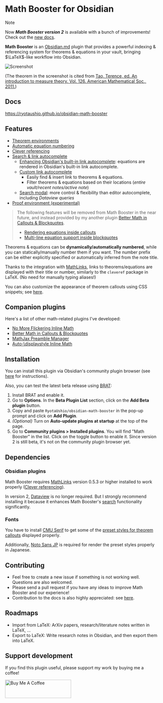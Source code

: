 # Math Booster for Obsidian

> [!note]
> Now ***Math Booster version 2*** is available with a bunch of improvements! Check out the [new docs](https://ryotaushio.github.io/obsidian-math-booster).

**Math Booster** is an [Obsidian.md](https://obsidian.md/) plugin that provides a powerful indexing & referencing system for theorems & equations in your vault, bringing $\LaTeX$-like workflow into Obsidian.

![Screenshot](https://raw.githubusercontent.com/RyotaUshio/obsidian-math-booster/1c7b106fcfbddccdcda8451de1c21a094994b686/docs/fig/screenshot.png)

(The theorem in the screenshot is cited from [Tao, Terence, ed. An introduction to measure theory. Vol. 126. American Mathematical Soc., 2011.](https://terrytao.files.wordpress.com/2012/12/gsm-126-tao5-measure-book.pdf))

## Docs

https://ryotaushio.github.io/obsidian-math-booster

## Features

- [Theorem environments](https://ryotaushio.github.io/obsidian-math-booster/theorem-callouts/theorem-callouts.html)
- [Automatic equation numbering](https://ryotaushio.github.io/obsidian-math-booster/equations.html)
- [Clever referencing](https://ryotaushio.github.io/obsidian-math-booster/clever-referencing.html)
- [Search & link autocomplete](https://ryotaushio.github.io/obsidian-math-booster/search-&-link-autocomplete/search-&-link-autocomplete.html)
  - [Enhancing Obsidian's built-in link autocomplete](https://ryotaushio.github.io/obsidian-math-booster/search-&-link-autocomplete/enhancing-obsidian's-built-in-link-autocomplete.html): equations are rendered in Obsidian's built-in link autocomplete.
  - [Custom link autocomplete](https://ryotaushio.github.io/obsidian-math-booster/search-&-link-autocomplete/custom-link-autocomplete.html)
    - Easily find & insert link to theorems & equations.
    - Filter theorems & equations based on their locations (*entire vault/recent notes/active note*)
  - [Search modal](https://ryotaushio.github.io/obsidian-math-booster/search-&-link-autocomplete/search-modal.html): more control & flexibility than editor autocomplete, including *Dataview queries*
- [Proof environment (experimental)](https://ryotaushio.github.io/obsidian-math-booster/proof-environment.html)

> The following features will be removed from Math Booster in the near future, and instead provided by my another plugin [Better Math in Callouts & Blockquotes](https://github.com/RyotaUshio/obsidian-math-in-callout).
> 
> - [Rendering equations inside callouts](https://ryotaushio.github.io/obsidian-math-booster/extending-obsidian's-math-rendering-functionalities/rendering-equations-inside-callouts.html)
> - [Multi-line equation support inside blockquotes](https://ryotaushio.github.io/obsidian-math-booster/extending-obsidian's-math-rendering-functionalities/multi-line-equation-support-inside-blockquotes.html)


Theorems & equations can be **dynamically/automatically numbered**, while you can statically/manually number them if you want.
The number prefix can be either explicitly specified or automatically inferred from the note title.

Thanks to the integration with [MathLinks](https://github.com/zhaoshenzhai/obsidian-mathlinks), links to theorems/equations are displayed with their title or number, similarly to the `cleveref` package in LaTeX. (No need for manually typing aliases!)

You can also customize the appearance of theorem callouts using CSS snippets; see [here](https://ryotaushio.github.io/obsidian-math-booster/theorem-callouts/styling.html).

## Companion plugins

Here's a list of other math-related plugins I've developed:

- [No More Flickering Inline Math](https://github.com/RyotaUshio/obsidian-inline-math)
- [Better Math in Callouts & Blockquotes](https://github.com/RyotaUshio/obsidian-math-in-callout)
- [MathJax Preamble Manager](https://github.com/RyotaUshio/obsidian-mathjax-preamble-manager)
- [Auto-\\displaystyle Inline Math](https://github.com/RyotaUshio/obsidian-auto-displaystyle-inline-math)

## Installation

You can install this plugin via Obsidian's community plugin browser (see [here](https://help.obsidian.md/Extending+Obsidian/Community+plugins#Install+a+community+plugin) for instructions).

Also, you can test the latest beta release using [BRAT](https://github.com/TfTHacker/obsidian42-brat):

1.  Install BRAT and enable it.
2.  Go to **Options**. In the **Beta Plugin List** section, click on the **Add Beta plugin** button.
3.  Copy and paste `RyotaUshio/obsidian-math-booster` in the pop-up prompt and click on **Add Plugin**.
4.  _(Optional)_ Turn on **Auto-update plugins at startup** at the top of the page.
5.  Go to **Community plugins > Installed plugins**. You will find "Math Booster" in the list. Click on the toggle button to enable it.
Since version 2 is still beta, it's not on the community plugin browser yet.

## Dependencies

### Obsidian plugins

Math Booster requires [MathLinks](https://github.com/zhaoshenzhai/obsidian-mathlinks) version 0.5.3 or higher installed to work properly ([Clever referencing](https://ryotaushio.github.io/obsidian-math-booster/clever-referencing.html)).

In version 2, [Dataview](https://github.com/blacksmithgu/obsidian-dataview) is no longer required. But I strongly recommend installing it because it enhances Math Booster's [search](https://ryotaushio.github.io/obsidian-math-booster/search-&-link-auto-completion/search-modal.html) functionality significantly.

### Fonts

You have to install [CMU Serif](https://www.cufonfonts.com/font/cmu-serif) to get some of the [preset styles for theorem callouts](https://ryotaushio.github.io/obsidian-math-booster/theorem-callouts/styling.html) displayed properly.

Additionally, [Noto Sans JP](https://fonts.google.com/noto/specimen/Noto+Sans+JP) is required for render the preset styles properly in Japanese.

## Contributing

- Feel free to create a new issue if something is not working well. Questions are also welcomed.
- Please send a pull request if you have any ideas to improve Math Booster and our experience!
- Contribution to the docs is also highly appreciated: see [here](https://github.com/RyotaUshio/math-booster-docs).

## Roadmaps

- Import from LaTeX: ArXiv papers, research/literature notes written in LaTeX, ...
- Export to LaTeX: Write research notes in Obsidian, and then export them into LaTeX.

## Support development

If you find this plugin useful, please support my work by buying me a coffee!

<a href="https://www.buymeacoffee.com/ryotaushio" target="_blank"><img src="https://cdn.buymeacoffee.com/buttons/v2/default-yellow.png" alt="Buy Me A Coffee" style="height: 60px !important;width: 217px !important;" ></a>
